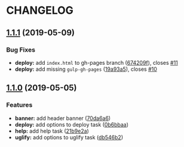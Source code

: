 # CHANGELOG

## [1.1.1](https://github.com/adorade/startit/compare/v1.1.0...v1.1.1) (2019-05-09)

### Bug Fixes

* **deploy:** add `index.html` to gh-pages branch ([674209f](https://github.com/adorade/startit/commit/674209f)), closes [#11](https://github.com/adorade/startit/issues/11)
* **deploy:** add missing `gulp-gh-pages` ([19a93a5](https://github.com/adorade/startit/commit/19a93a5)), closes [#10](https://github.com/adorade/startit/issues/10)

## [1.1.0](https://github.com/adorade/startit/compare/v1.0.0...v1.1.0) (2019-05-05)

### Features

* **banner:** add header banner ([70da6a6](https://github.com/adorade/startit/commit/70da6a6))
* **deploy:** add options to deploy task ([0b6bbaa](https://github.com/adorade/startit/commit/0b6bbaa))
* **help:** add help task ([21b9e2a](https://github.com/adorade/startit/commit/21b9e2a))
* **uglify:** add options to uglify task ([db546b2](https://github.com/adorade/startit/commit/db546b2))
